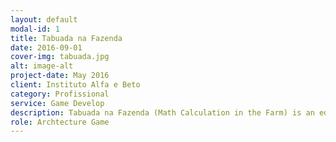 ```yaml
---
layout: default
modal-id: 1
title: Tabuada na Fazenda
date: 2016-09-01
cover-img: tabuada.jpg
alt: image-alt
project-date: May 2016
client: Instituto Alfa e Beto
category: Profissional
service: Game Develop
description: Tabuada na Fazenda (Math Calculation in the Farm) is an educational game to Android platform that was projected to be used as a didactic material in the classroom by students between 6 and 10 years old.
role: Archtecture Game
---
```

